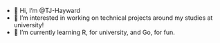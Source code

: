 - 👋 Hi, I’m @TJ-Hayward
- 👀 I’m interested in working on technical projects around my studies at university!
- 🌱 I’m currently learning R, for university, and Go, for fun. 

<!---
TJ-Hayward/TJ-Hayward is a ✨ special ✨ repository because its `README.md` (this file) appears on your GitHub profile.
You can click the Preview link to take a look at your changes.
--->
